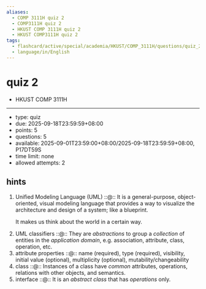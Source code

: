 ```yaml
---
aliases:
  - COMP 3111H quiz 2
  - COMP3111H quiz 2
  - HKUST COMP 3111H quiz 2
  - HKUST COMP3111H quiz 2
tags:
  - flashcard/active/special/academia/HKUST/COMP_3111H/questions/quiz_2
  - language/in/English
---
```


# quiz 2

- HKUST COMP 3111H

---

- type: quiz
- due: 2025-09-18T23:59:59+08:00
- points: 5
- questions: 5
- available: 2025-09-01T23:59:00+08:00/2025-09-18T23:59:59+08:00, P17DT59S
- time limit: none
- allowed attempts: 2

## hints

1. Unified Modeling Language \(UML\) ::@:: It is a general-purpose, object-oriented, visual modeling language that provides a way to visualize the architecture and design of a system; like a blueprint. <p> It makes us think about the world in a certain way.
2. UML classifiers ::@:: They are _abstractions_ to group a _collection_ of entities in the _application domain_, e.g. association, attribute, class, operation, etc.
3. attribute properties ::@:: name \(required\), type \(required\), visibility, initial value \(optional\), multiplicity \(optional\), mutability/changeability
4. class ::@:: Instances of a class have _common_ attributes, operations, relations with other objects, and semantics.
5. interface ::@:: It is an _abstract class_ that has _operations_ only.
